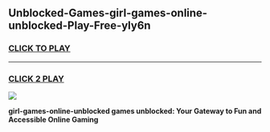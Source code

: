 
## Unblocked-Games-girl-games-online-unblocked-Play-Free-yly6n
<h3>
<a href="https://premium76.site?title=girl-games-online-unblocked&ref=23A">CLICK TO PLAY</a></h3>
<hr>

<h3>
<a href="https://premium76.site?title=girl-games-online-unblocked&ref=23A">CLICK 2 PLAY</a>
  
</h3>

<a href="https://premium76.site?title=girl-games-online-unblocked&ref=23A"><img src="https://clearcache.store/games.png"></a>


**girl-games-online-unblocked games unblocked: Your Gateway to Fun and Accessible Online Gaming**
